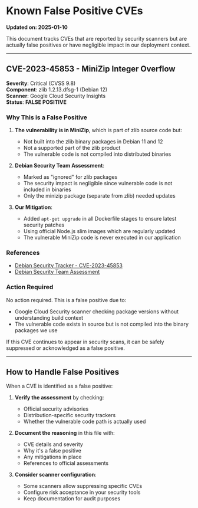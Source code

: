 # Known False Positive CVEs

**Updated on: 2025-01-10**

This document tracks CVEs that are reported by security scanners but are actually false positives or have negligible impact in our deployment context.

---

## CVE-2023-45853 - MiniZip Integer Overflow

**Severity**: Critical (CVSS 9.8)  
**Component**: zlib 1.2.13.dfsg-1 (Debian 12)  
**Scanner**: Google Cloud Security Insights  
**Status**: **FALSE POSITIVE**

### Why This is a False Positive

1. **The vulnerability is in MiniZip**, which is part of zlib source code but:
   - Not built into the zlib binary packages in Debian 11 and 12
   - Not a supported part of the zlib product
   - The vulnerable code is not compiled into distributed binaries

2. **Debian Security Team Assessment**:
   - Marked as "ignored" for zlib packages
   - The security impact is negligible since vulnerable code is not included in binaries
   - Only the minizip package (separate from zlib) needed updates

3. **Our Mitigation**:
   - Added `apt-get upgrade` in all Dockerfile stages to ensure latest security patches
   - Using official Node.js slim images which are regularly updated
   - The vulnerable MiniZip code is never executed in our application

### References

- [Debian Security Tracker - CVE-2023-45853](https://security-tracker.debian.org/tracker/CVE-2023-45853)
- [Debian Security Team Assessment](https://lists.debian.org/debian-security-tracker/2024/10/msg00029.html)

### Action Required

No action required. This is a false positive due to:
- Google Cloud Security scanner checking package versions without understanding build context
- The vulnerable code exists in source but is not compiled into the binary packages we use

If this CVE continues to appear in security scans, it can be safely suppressed or acknowledged as a false positive.

---

## How to Handle False Positives

When a CVE is identified as a false positive:

1. **Verify the assessment** by checking:
   - Official security advisories
   - Distribution-specific security trackers
   - Whether the vulnerable code path is actually used

2. **Document the reasoning** in this file with:
   - CVE details and severity
   - Why it's a false positive
   - Any mitigations in place
   - References to official assessments

3. **Consider scanner configuration**:
   - Some scanners allow suppressing specific CVEs
   - Configure risk acceptance in your security tools
   - Keep documentation for audit purposes
